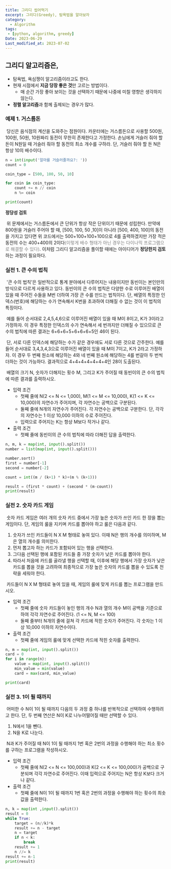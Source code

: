 ```yaml
---
title: 그리디 씹어먹기
excerpt: 그리디(Greedy), 탐욕법을 알아보자
category:
  - Algorithm
tags:
 - [python, algorithm, greedy]
Date: 2023-06-29
Last_modified_at: 2023-07-02
---
```


## 그리디 알고리즘은,

- 탐욕법, 욕심쟁이 알고리즘이라고도 한다.
- 현재 시점에서 **지금 당장 좋은 것**만 고르는 방법이다.
  - 매 순간 가장 좋아 보이는 것을 선택하기 때문에 나중에 미칠 영향은 생각하지 않는다.
- **정렬 알고리즘**과 함께 출제되는 경우가 많다.



### 예제 1. 거스름돈

​	당신은 음식점의 계산을 도와주는 점원이다. 카운터에는 거스름돈으로 사용할 500원, 100원, 50원, 10원짜리 동전이 무한히 존재한다고 가정한다. 손님에게 거슬러 줘야 할 돈이 N원일 때 거슬러 줘야 할 동전의 최소 개수를 구하라. 단, 거슬러 줘야 할 돈 N은 항상 10의 배수이다.

```python
n = int(input('얼마를 거슬러줄까요?: '))
count = 0

coin_type = [500, 100, 50, 10]

for coin in coin_type:
    count += n // coin
    n %= coin

print(count)
```

**정당성 검토**

​	위 문제에서는 거스름돈에서 큰 단위가 항상 작은 단위이기 때문에 성립한다. 만약에 800원을 거슬러 주어야 할 때, [500, 100, 50 ,10]이 아니라 [500, 400, 100]의 동전을 가지고 있다면 위 코드에서는 500+100+100+100으로 4를 출력하겠지만 가장 적은 동전의 수는 400+400의 2이다<span style="color:grey">(이렇게 배수 형태가 아닌 경우는 다이나믹 프로그램으로 해결할 수 있다)</span>. 이처럼 그리디 알고리즘을 풀이할 때에는 아이디어가 **정당한지 검토**하는 과정이 필요하다.



### 실전 1. 큰 수의 법칙

​	'큰 수의 법칙'은 일반적으로 통계 분야에서 다루어지는 내용이지만 동빈이는 본인만의 방식으로 다르게 사용하고 있다. 동빈이의 큰 수의 법칙은 다양한 수로 이루어진 배열이 있을 때 주어진 수들을 M번 더하여 가장 큰 수를 만드는 법칙이다. 단, 배열의 특정한 인덱스(번호)에 해당하는 수가 연속해서 K번을 초과하여 더해질 수 없는 것이 이 법칙의 특징이다. 

​	예를 들어 순서대로 2,4,5,4,6으로 이루어진 배열이 있을 때 M이 8이고, K가 3이라고 가정하자. 이 경우 특정한 인덱스의 수가 연속해서 세 번까지만 더해질 수 있으므로 큰 수의 법칙에 따른 결과는 6+6+6+5+6+6+6+5인 46이 된다.

​	단, 서로 다른 인덱스에 해당하는 수가 같은 경우에도 서로 다른 것으로 간주한다. 예를 들어 순서대로 3,4,3,4,3으로 이루어진 배열이 있을 때 M이 7이고, K가 2라고 가정하자. 이 경우 두 번째 원소에 해당하는 4와 네 번째 원소에 해당하는 4를 번갈아 두 번씩 더하는 것이 가능하다. 결과적으로 4+4+4+4+4+4+4인 28이 도출된다.

​	배열의 크기 N,  숫자가 더해지는 횟수 M, 그리고 K가 주어질 때 동빈이의 큰 수의 법칙에 따른 결과를 출력하시오.

- 입력 조건
  - 첫째 줄에 N(2 <= N <= 1,000), M(1 <= M <= 10,000), K(1 <= K <= 10,000)의 자연수가 주어지며, 각 자연수는 공백으로 구분된다.
  - 둘째 줄에 N개의 자연수가 주어진다. 각 자연수는 공백으로 구분한다. 단, 각각의 자연수는 1 이상 10,000 이하의 수로 주어진다.
  - 입력으로 주어지는 K는 항상 M보다 작거나 같다.
- 출력 조건
  - 첫째 줄에 동빈이의 큰 수의 법칙에 따라 더해진 답을 출력한다.

```python
n, m, k = map(int, input().split())
number = list(map(int, input().split()))

number.sort()
first = number[-1]
second = number[-2]

count = int((m / (k+1) * k)+(m % (k+1)))

result = (first * count) + (second * (m-count))
print(result)
```



### 실전 2. 숫자 카드 게임

​	숫자 카드 게임은 여러 개의 숫자 카드 중에서 가장 높은 숫자가 쓰인 카드 한 장을 뽑는 게임이다. 단, 게임의 룰을 지키며 카드를 뽑아야 하고 룰은 다음과 같다.

1. 숫자가 쓰인 카드들이 N X M 형태로 놓여 있다. 이때 N은 행의 개수를 의미하며, M은 열의 개수를 의미한다.
2. 먼저 뽑고자 하는 카드가 포함되어 있는 행을 선택한다.
3. 그다음 선택된 행에 포함된 카드들 중 가장 숫자가 낮은 카드를 뽑아야 한다.
4. 따라서 처음에 카드를 골라낼 행을 선택할 때, 이후에 해당 행에서 가장 숫자가 낮은 카드를 뽑을 것을 고려하여 최종적으로 가장 높은 숫자의 카드를 뽑을 수 있도록 전략을 세워야 한다.

​	카드들이 N X M 형태로 놓여 있을 때, 게임의 룰에 맞게 카드를 뽑는 프로그램을 만드시오.

- 입력 조건
  - 첫째 줄에 숫자 카드들이 놓인 행의 개수 N과 열의 개수 M이 공백을 기준으로 하여 각각 자연수로 주어진다. (1 <= N, M <= 100)
  - 둘째 줄부터 N개의 줄에 걸쳐 각 카드에 적힌 숫자가 주어진다. 각 숫자는 1 이상 10,000 이하의 자연수이다.
- 출력 조건
  - 첫째 줄에 게임의 룰에 맞게 선택한 카드에 적힌 숫자를 출력한다.

```python
n, m = map(int, input().split())
card = 0
for i in range(n):
    value = map(int, input().split())
    min_value = min(value)
    card = max(card, min_value)

print(card)
```



### 실전 3. 1이 될 때까지

​	어떠한 수 N이 1이 될 때까지 다음의 두 과정 중 하나를 반복적으로 선택하여 수행하려고 한다. 단, 두 번째 연산은 N이 K로 나누어떨어질 때만 선택할 수 있다.

1. N에서 1을 뺀다.
2. N을 K로 나눈다.

​	N과 K가 주어질 때 N이 1이 될 때까지 1번 혹은 2번의 과정을 수행해야 하는 최소 횟수를 구하는 프로그램을 작성하시오.

- 입력 조건
  - 첫째 줄에 N(2 <= N <= 100,000)과 K(2 <= K <= 100,000)가 공백으로 구분되며 각각 자연수로 주어진다. 이때 입력으로 주어지는 N은 항상 K보다 크거나 같다.
- 출력 조건
  - 첫째 줄에 N이 1이 될 때까지 1번 혹은 2번의 과정을 수행해야 하는 횟수의 최솟값을 출력한다.

```python
n, k = map(int ,input().split())
result = 0
while True:
    target = (n//k)*k
    result += n - target
    n = target
    if n < k:
        break
    result += 1
    n //= k
result += n-1
print(result)
```

